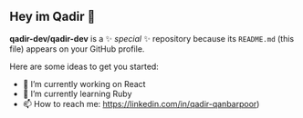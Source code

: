 ## Hey im Qadir 👋

**qadir-dev/qadir-dev** is a ✨ _special_ ✨ repository because its `README.md` (this file) appears on your GitHub profile.

Here are some ideas to get you started:

- 🔭 I’m currently working on React
- 🌱 I’m currently learning Ruby
- 📫 How to reach me: https://linkedin.com/in/qadir-qanbarpoor)
